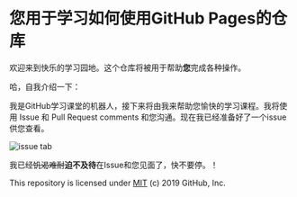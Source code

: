 # 您用于学习如何使用GitHub Pages的仓库

欢迎来到快乐的学习园地。这个仓库将被用于帮助**您**完成各种操作。

哈，自我介绍一下：

我是GitHub学习课堂的机器人，接下来将由我来帮助您愉快的学习课程。我将使用 Issue 和 Pull Request comments 和您沟通。现在我已经准备好了一个issue供您查看。

![issue tab](https://lab.github.com/public/images/issue_tab.png)

我已经~~饥渴难耐~~**迫不及待**在Issue和您见面了，快不要停。！

This repository is licensed under [MIT](../LICENSE) (c) 2019 GitHub, Inc.
